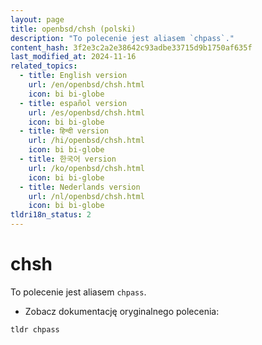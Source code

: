 ```yaml
---
layout: page
title: openbsd/chsh (polski)
description: "To polecenie jest aliasem `chpass`."
content_hash: 3f2e3c2a2e38642c93adbe33715d9b1750af635f
last_modified_at: 2024-11-16
related_topics:
  - title: English version
    url: /en/openbsd/chsh.html
    icon: bi bi-globe
  - title: español version
    url: /es/openbsd/chsh.html
    icon: bi bi-globe
  - title: हिन्दी version
    url: /hi/openbsd/chsh.html
    icon: bi bi-globe
  - title: 한국어 version
    url: /ko/openbsd/chsh.html
    icon: bi bi-globe
  - title: Nederlands version
    url: /nl/openbsd/chsh.html
    icon: bi bi-globe
tldri18n_status: 2
---
```

# chsh

To polecenie jest aliasem `chpass`.

- Zobacz dokumentację oryginalnego polecenia:

`tldr chpass`
